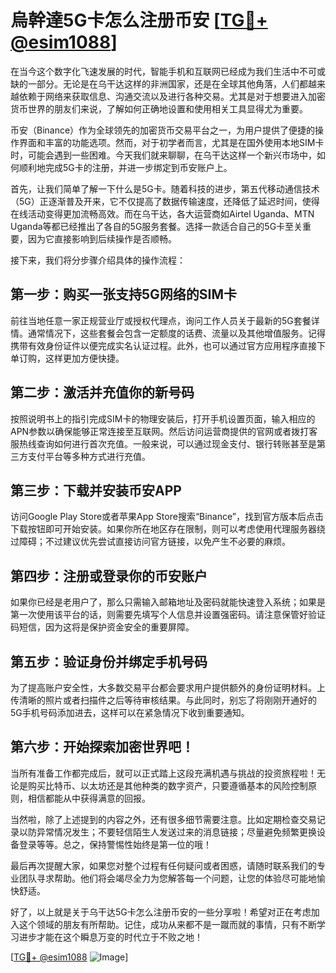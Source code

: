 # 烏幹達5G卡怎么注册币安 [[TG💪+ @esim1088](https://t.me/s/esim1088)]

在当今这个数字化飞速发展的时代，智能手机和互联网已经成为我们生活中不可或缺的一部分。无论是在乌干达这样的非洲国家，还是在全球其他角落，人们都越来越依赖于网络来获取信息、沟通交流以及进行各种交易。尤其是对于想要进入加密货币世界的朋友们来说，了解如何正确地设置和使用相关工具显得尤为重要。

币安（Binance）作为全球领先的加密货币交易平台之一，为用户提供了便捷的操作界面和丰富的功能选项。然而，对于初学者而言，尤其是在国外使用本地SIM卡时，可能会遇到一些困难。今天我们就来聊聊，在乌干达这样一个新兴市场中，如何顺利地完成5G卡的注册，并进一步绑定到币安账户上。

首先，让我们简单了解一下什么是5G卡。随着科技的进步，第五代移动通信技术（5G）正逐渐普及开来，它不仅提高了数据传输速度，还降低了延迟时间，使得在线活动变得更加流畅高效。而在乌干达，各大运营商如Airtel Uganda、MTN Uganda等都已经推出了各自的5G服务套餐。选择一款适合自己的5G卡至关重要，因为它直接影响到后续操作是否顺畅。

接下来，我们将分步骤介绍具体的操作流程：

## 第一步：购买一张支持5G网络的SIM卡

前往当地任意一家正规营业厅或授权代理点，询问工作人员关于最新的5G套餐详情。通常情况下，这些套餐会包含一定额度的话费、流量以及其他增值服务。记得携带有效身份证件以便完成实名认证过程。此外，也可以通过官方应用程序直接下单订购，这样更加方便快捷。

## 第二步：激活并充值你的新号码

按照说明书上的指引完成SIM卡的物理安装后，打开手机设置页面，输入相应的APN参数以确保能够正常连接至互联网。然后访问运营商提供的官网或者拨打客服热线查询如何进行首次充值。一般来说，可以通过现金支付、银行转账甚至是第三方支付平台等多种方式进行充值。

## 第三步：下载并安装币安APP

访问Google Play Store或者苹果App Store搜索“Binance”，找到官方版本后点击下载按钮即可开始安装。如果你所在地区存在限制，则可以考虑使用代理服务器绕过障碍；不过建议优先尝试直接访问官方链接，以免产生不必要的麻烦。

## 第四步：注册或登录你的币安账户

如果你已经是老用户了，那么只需输入邮箱地址及密码就能快速登入系统；如果是第一次使用该平台的话，则需要先填写个人信息并设置强密码。请注意保管好验证码短信，因为这将是保护资金安全的重要屏障。

## 第五步：验证身份并绑定手机号码

为了提高账户安全性，大多数交易平台都会要求用户提供额外的身份证明材料。上传清晰的照片或者扫描件之后等待审核结果。与此同时，别忘了将刚刚开通好的5G手机号码添加进去，这样可以在紧急情况下收到重要通知。

## 第六步：开始探索加密世界吧！

当所有准备工作都完成后，就可以正式踏上这段充满机遇与挑战的投资旅程啦！无论是购买比特币、以太坊还是其他种类的数字资产，只要遵循基本的风险控制原则，相信都能从中获得满意的回报。

当然啦，除了上述提到的内容之外，还有很多细节需要注意。比如定期检查交易记录以防异常情况发生；不要轻信陌生人发送过来的消息链接；尽量避免频繁更换设备登录等等。总之，保持警惕性始终是第一位的哦！

最后再次提醒大家，如果您对整个过程有任何疑问或者困惑，请随时联系我们的专业团队寻求帮助。他们将会竭尽全力为您解答每一个问题，让您的体验尽可能地愉快舒适。

好了，以上就是关于乌干达5G卡怎么注册币安的一些分享啦！希望对正在考虑加入这个领域的朋友有所帮助。记住，成功从来都不是一蹴而就的事情，只有不断学习进步才能在这个瞬息万变的时代立于不败之地！

[[TG💪+ @esim1088](https://t.me/s/esim1088) ![Image](https://i.postimg.cc/4NQfJmqS/Snipaste-2025-05-13-00-14-12.png)]